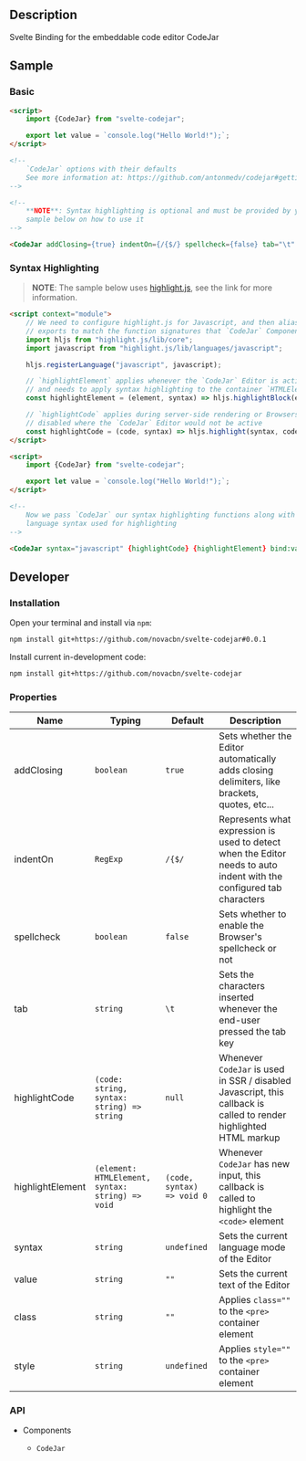 ## Description

Svelte Binding for the embeddable code editor CodeJar

## Sample

### Basic

```html
<script>
    import {CodeJar} from "svelte-codejar";

    export let value = `console.log("Hello World!");`;
</script>

<!--
    `CodeJar` options with their defaults
    See more information at: https://github.com/antonmedv/codejar#getting-started
-->

<!--
    **NOTE**: Syntax highlighting is optional and must be provided by you. See the
    sample below on how to use it
-->

<CodeJar addClosing={true} indentOn={/{$/} spellcheck={false} tab="\t" bind:value />
```

### Syntax Highlighting

> **NOTE**: The sample below uses [highlight.js](https://highlightjs.org/), see the link for more information.

```html
<script context="module">
    // We need to configure highlight.js for Javascript, and then alias the
    // exports to match the function signatures that `CodeJar` Component expects
    import hljs from "highlight.js/lib/core";
    import javascript from "highlight.js/lib/languages/javascript";

    hljs.registerLanguage("javascript", javascript);

    // `highlightElement` applies whenever the `CodeJar` Editor is active on the Browser,
    // and needs to apply syntax highlighting to the container `HTMLElement`
    const highlightElement = (element, syntax) => hljs.highlightBlock(element);

    // `highlightCode` applies during server-side rendering or Browsers with scripting,
    // disabled where the `CodeJar` Editor would not be active
    const highlightCode = (code, syntax) => hljs.highlight(syntax, code).value;
</script>

<script>
    import {CodeJar} from "svelte-codejar";

    export let value = `console.log("Hello World!");`;
</script>

<!--
    Now we pass `CodeJar` our syntax highlighting functions along with the
    language syntax used for highlighting
-->

<CodeJar syntax="javascript" {highlightCode} {highlightElement} bind:value />
```

## Developer

### Installation

Open your terminal and install via `npm`:

```sh
npm install git+https://github.com/novacbn/svelte-codejar#0.0.1
```

Install current in-development code:

```sh
npm install git+https://github.com/novacbn/svelte-codejar
```

### Properties

| Name             | Typing                                           | Default                    | Description                                                                                                          |
| ---------------- | ------------------------------------------------ | -------------------------- | -------------------------------------------------------------------------------------------------------------------- |
| addClosing       | `boolean`                                        | `true`                     | Sets whether the Editor automatically adds closing delimiters, like brackets, quotes, etc...                         |
| indentOn         | `RegExp`                                         | `/{$/`                     | Represents what expression is used to detect when the Editor needs to auto indent with the configured tab characters |
| spellcheck       | `boolean`                                        | `false`                    | Sets whether to enable the Browser's spellcheck or not                                                               |
| tab              | `string`                                         | `\t`                       | Sets the characters inserted whenever the end-user pressed the tab key                                               |
| highlightCode    | `(code: string, syntax: string) => string`       | `null`                     | Whenever `CodeJar` is used in SSR / disabled Javascript, this callback is called to render highlighted HTML markup   |
| highlightElement | `(element: HTMLElement, syntax: string) => void` | `(code, syntax) => void 0` | Whenever `CodeJar` has new input, this callback is called to highlight the `<code>` element                          |
| syntax           | `string`                                         | `undefined`                | Sets the current language mode of the Editor                                                                         |
| value            | `string`                                         | `""`                       | Sets the current text of the Editor                                                                                  |
| class            | `string`                                         | `""`                       | Applies `class=""` to the `<pre>` container element                                                                  |
| style            | `string`                                         | `undefined`                | Applies `style=""` to the `<pre>` container element                                                                  |

### API

-   Components

    -   `CodeJar`
